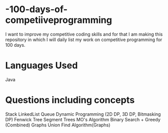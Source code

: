 # -100-days-of-competiiveprogramming
I want to improve my competitive coding skills and for that I am making this repository in which I will daily list my work on competitive programming for 100 days.

# Languages Used 
Java

# Questions including concepts 
Stack
LinkedList
Queue
Dynamic Programming (2D DP, 3D DP, Bitmasking DP)
Fenwick Tree
Segment Trees
MO's Algorithm
Binary Search + Greedy (Combined)
Graphs
Union Find Algorithm(Graphs)
